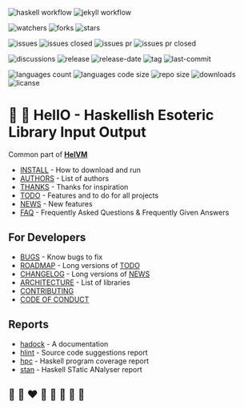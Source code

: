 ![haskell workflow](https://github.com/helvm/helio/actions/workflows/haskell.yml/badge.svg)
![jekyll workflow](https://github.com/helvm/helio/actions/workflows/jekyll.yml/badge.svg)

![watchers](https://img.shields.io/github/watchers/helvm/helio?style=social)
![forks](https://img.shields.io/github/forks/helvm/helio?style=social)
![stars](https://img.shields.io/github/stars/helvm/helio?style=social)

![issues](https://img.shields.io/github/issues/helvm/helio)
![issues closed](https://img.shields.io/github/issues-closed/helvm/helio)
![issues pr](https://img.shields.io/github/issues-pr/helvm/helio)
![issues pr closed](https://img.shields.io/github/issues-pr-closed/helvm/helio)

![discussions](https://img.shields.io/github/discussions/helvm/helio)
![release](https://img.shields.io/github/v/release/helvm/helio)
![release-date](https://img.shields.io/github/release-date/helvm/helio)
![tag](https://img.shields.io/github/v/tag/helvm/helio)
![last-commit](https://img.shields.io/github/last-commit/helvm/helio)

![languages count](https://img.shields.io/github/languages/count/helvm/helio)
![languages code size](https://img.shields.io/github/languages/code-size/helvm/helio)
![repo size](https://img.shields.io/github/repo-size/helvm/helio)
![downloads](https://img.shields.io/github/downloads/helvm/helio/total)
![licanse](https://img.shields.io/github/license/helvm/helio)

# 🚒 🍳 HelIO - Haskellish Esoteric Library Input Output

Common part of **[HelVM](http://helvm.github.io/)**

* [INSTALL](users/INSTALL.md) - How to download and run
* [AUTHORS](users/AUTHORS.md) - List of authors
* [THANKS](users/THANKS.md) - Thanks for inspiration
* [TODO](users/TODO.md) - Features and to do for all projects
* [NEWS](users/NEWS.md) - New features
* [FAQ](users/FAQ.md) - Frequently Asked Questions & Frequently Given Answers

## For Developers
* [BUGS](developers/BUGS.md) - Know bugs to fix
* [ROADMAP](developers/ROADMAP.md) - Long versions of [TODO](users/TODO.md)
* [CHANGELOG](developers/CHANGELOG.md) - Long versions of [NEWS](users/NEWS.md)
* [ARCHITECTURE](developers/ARCHITECTURE.md) - List of libraries
* [CONTRIBUTING](developers/CONTRIBUTING.md)
* [CODE OF CONDUCT](developers/CODE_OF_CONDUCT.md)

## Reports
* [hadock](reports/doc/index.html) - A documentation
* [hlint](reports/hlint.html) - Source code suggestions report
* [hpc](reports/hpc/helio-test/hpc_index.html) - Haskell program coverage report
* [stan](reports/stan.html) - Haskell STatic ANalyser report

## 🦄 🌈 ❤️ 💛 💚 💙 🤍 🖤
